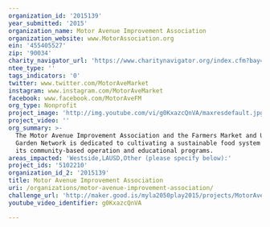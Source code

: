 ```yaml
---
organization_id: '2015139'
year_submitted: '2015'
organization_name: Motor Avenue Improvement Association
organization_website: www.MotorAssociation.org
ein: '455405527'
zip: '90034'
charity_navigator_url: 'https://www.charitynavigator.org/index.cfm?bay=search.profile&ein=455405527'
ntee_type: ''
tags_indicators: '0'
twitter: www.twitter.com/MotorAveMarket
instagram: www.instagram.com/MotorAveMarket
facebook: www.facebook.com/MotorAveFM
org_type: Nonprofit
project_image: 'http://img.youtube.com/vi/g0KxazcQnVA/maxresdefault.jpg'
project_video: ''
org_summary: >-
  The Motor Avenue Improvement Association and the Farmers Market and Urban
  Garden Network is dedicated to cultivating a sustainable food system through
  its community-based operation and educational programs.
areas_impacted: 'Westside,LAUSD,Other (please specify below):'
project_ids: '5102210'
organization_id_2: '2015139'
title: Motor Avenue Improvement Association
uri: /organizations/motor-avenue-improvement-association/
challenge_url: 'http://maker.good.is/myla2050play2015/projects/MotorAvenueFood.html'
youtube_video_identifier: g0KxazcQnVA

---
```

